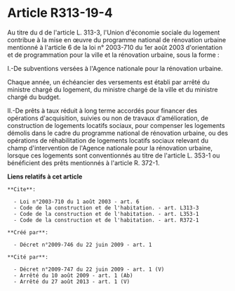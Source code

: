 # Article R313-19-4

Au titre du d de l'article L. 313-3, l'Union d'économie sociale du logement contribue à la mise en œuvre du programme
national de rénovation urbaine mentionné à l'article 6 de la loi n° 2003-710 du 1er août 2003 d'orientation et de
programmation pour la ville et la rénovation urbaine, sous la forme : 

I.-De subventions versées à l'Agence nationale pour la rénovation urbaine. 

Chaque année, un échéancier des versements est établi par arrêté du ministre chargé du logement, du ministre chargé de la
ville et du ministre chargé du budget. 

II.-De prêts à taux réduit à long terme accordés pour financer des opérations d'acquisition, suivies ou non de travaux
d'amélioration, de construction de logements locatifs sociaux, pour compenser les logements démolis dans le cadre du
programme national de rénovation urbaine, ou des opérations de réhabilitation de logements locatifs sociaux relevant du champ
d'intervention de l'Agence nationale pour la rénovation urbaine, lorsque ces logements sont conventionnés au titre de
l'article L. 353-1 ou bénéficient des prêts mentionnés à l'article R. 372-1.

**Liens relatifs à cet article**

	**Cite**:

	  - Loi n°2003-710 du 1 août 2003 - art. 6
	  - Code de la construction et de l'habitation. - art. L313-3
	  - Code de la construction et de l'habitation. - art. L353-1
	  - Code de la construction et de l'habitation. - art. R372-1

	**Créé par**:

	  - Décret n°2009-746 du 22 juin 2009 - art. 1

	**Cité par**:

	  - Décret n°2009-747 du 22 juin 2009 - art. 1 (V)
	  - Arrêté du 10 août 2009 - art. 1 (Ab)
	  - Arrêté du 27 août 2013 - art. 1 (V)
